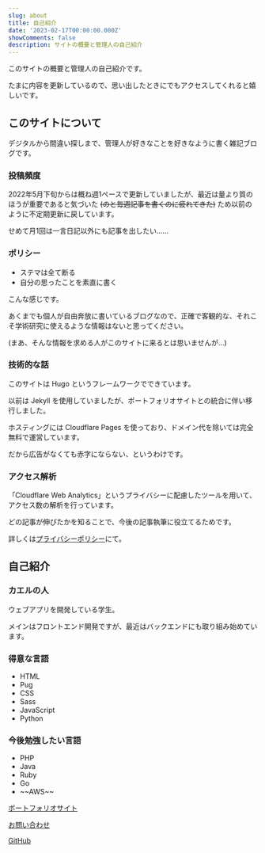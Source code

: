 ```yaml
---
slug: about
title: 自己紹介
date: '2023-02-17T00:00:00.000Z'
showComments: false
description: サイトの概要と管理人の自己紹介
---
```


このサイトの概要と管理人の自己紹介です。

たまに内容を更新しているので、思い出したときにでもアクセスしてくれると嬉しいです。

## このサイトについて

デジタルから間違い探しまで、管理人が好きなことを好きなように書く雑記ブログです。

### 投稿頻度

2022年5月下旬からは概ね週1ペースで更新していましたが、最近は量より質のほうが重要であると気づいた ~~(のと毎週記事を書くのに疲れてきた)~~ ため以前のように不定期更新に戻しています。

せめて月1回は一言日記以外にも記事を出したい……

### ポリシー

* ステマは全て断る
* 自分の思ったことを素直に書く

こんな感じです。

あくまでも個人が自由奔放に書いているブログなので、正確で客観的な、それこそ学術研究に使えるような情報はないと思ってください。

(まあ、そんな情報を求める人がこのサイトに来るとは思いませんが…)

### 技術的な話

このサイトは Hugo というフレームワークでできています。

以前は Jekyll を使用していましたが、ポートフォリオサイトとの統合に伴い移行しました。

ホスティングには Cloudflare Pages を使っており、ドメイン代を除いては完全無料で運営しています。

だから広告がなくても赤字にならない、というわけです。

### アクセス解析

「Cloudflare Web Analytics」というプライバシーに配慮したツールを用いて、アクセス数の解析を行っています。

どの記事が伸びたかを知ることで、今後の記事執筆に役立てるためです。

詳しくは[プライバシーポリシー](/privacy)にて。

## 自己紹介

### カエルの人

ウェブアプリを開発している学生。

メインはフロントエンド開発ですが、最近はバックエンドにも取り組み始めています。

### 得意な言語

* HTML
* Pug
* CSS
* Sass
* JavaScript
* Python

### 今後勉強したい言語

* PHP
* Java
* Ruby
* Go
* \~~AWS~~

[ポートフォリオサイト](/)

[お問い合わせ](/contact)

[GitHub](https://github.com/r-40021/)
